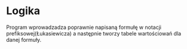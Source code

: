 # Logika
Program wprowadzadza poprawnie napisaną formułę w notacji prefiksowej(Łukasiewicza) a następnie tworzy tabele wartościowań dla danej formuły.
